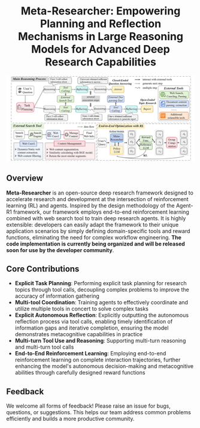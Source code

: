 <h1 align="center"> Meta-Researcher: Empowering Planning and Reflection Mechanisms in Large Reasoning Models for Advanced Deep Research Capabilities </h1>

<p align="center"><img src="framework.png" width="800px" alt="Overview of the Meta-Researcher framework" /></p>

## Overview

**Meta-Researcher** is an open-source deep research framework designed to accelerate research and development at the intersection of reinforcement learning (RL) and agents. Inspired by the design methodology of the Agent-R1 framework, our framework employs end-to-end reinforcement learning combined with web search tool to train deep research agents. It is highly extensible: developers can easily adapt the framework to their unique application scenarios by simply defining domain-specific tools and reward functions, eliminating the need for complex workflow engineering. **The code implementation is currently being organized and will be released soon for use by the developer community**.

## Core Contributions

- **Explicit Task Planning**: Performing explicit task planning for research topics through tool calls, decoupling complex problems to improve the accuracy of information gathering
- **Multi-tool Coordination**: Training agents to effectively coordinate and utilize multiple tools in concert to solve complex tasks
- **Explicit Autonomous Reflection**: Explicitly outputting the autonomous reflection process via tool calls, enabling timely identification of information gaps and iterative completion, ensuring the model demonstrates metacognitive capabilities in practice
- **Multi-turn Tool Use and Reasoning**: Supporting multi-turn reasoning and multi-turn tool calls
- **End-to-End Reinforcement Learning**: Employing end-to-end reinforcement learning on complete interaction trajectories, further enhancing the model's autonomous decision-making and metacognitive abilities through carefully designed reward functions

## Feedback
We welcome all forms of feedback! Please raise an issue for bugs, questions, or suggestions. This helps our team address common problems efficiently and builds a more productive community.
